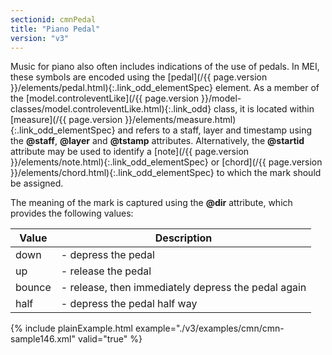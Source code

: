 ```yaml
---
sectionid: cmnPedal
title: "Piano Pedal"
version: "v3"
---
```




Music for piano also often includes indications of the use of pedals. In MEI, these
symbols are encoded using the [pedal](/{{ page.version }}/elements/pedal.html){:.link_odd_elementSpec} element. As a member of the
[model.controleventLike](/{{ page.version }}/model-classes/model.controleventLike.html){:.link_odd} class, it is located within [measure](/{{ page.version }}/elements/measure.html){:.link_odd_elementSpec} and refers to a staff, layer and timestamp using the
**@staff**, **@layer** and **@tstamp** attributes. Alternatively, the
**@startid** attribute may be used to identify a [note](/{{ page.version }}/elements/note.html){:.link_odd_elementSpec} or [chord](/{{ page.version }}/elements/chord.html){:.link_odd_elementSpec} to which the mark should be assigned.

The meaning of the mark is captured using the **@dir** attribute, which provides
the following values:

<table class="table table-striped table-hover">
   <thead>
      <tr>
         <th>Value</th>
         <th>Description</th>
      </tr>
   </thead>
   <tbody>
      <tr>
         <td>down</td>
         <td> - depress the pedal</td>
      </tr>
      <tr>
         <td>up</td>
         <td> - release the pedal</td>
      </tr>
      <tr>
         <td>bounce</td>
         <td> - release, then immediately depress the pedal again</td>
      </tr>
      <tr>
         <td>half</td>
         <td> - depress the pedal half way</td>
      </tr>
   </tbody>
</table>
{% include plainExample.html example="./v3/examples/cmn/cmn-sample146.xml" valid="true" %}

